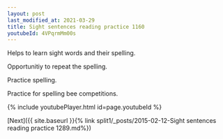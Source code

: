 ```yaml
---
layout: post
last_modified_at: 2021-03-29
title: Sight sentences reading practice 1160
youtubeId: 4VPqrmMm00s
---
```

 
 
Helps to learn sight words and their spelling.

Opportunitiy to repeat the spelling. 

Practice spelling. 
 
Practice for spelling bee competitions. 
 
{% include youtubePlayer.html id=page.youtubeId %}
 
 

[Next]({{ site.baseurl }}{% link  split1/_posts/2015-02-12-Sight sentences reading practice 1289.md%})
 
